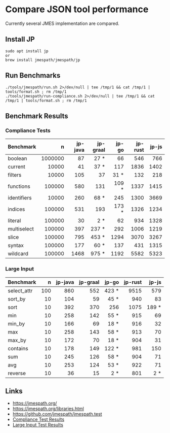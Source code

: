 # Compare JSON tool performance

Currently several JMES implementation are compared.

## Install JP

```
sudo apt install jp
or
brew install jmespath/jmespath/jp
```

## Run Benchmarks

```
./tools/jmespath/run.sh 2>/dev/null | tee /tmp/1 && cat /tmp/1 | tools/format.sh ; rm /tmp/1
./tools/jmespath/run-compliance.sh 2>/dev/null | tee /tmp/1 && cat /tmp/1 | tools/format.sh ; rm /tmp/1
```

## Benchmark Results

### Compliance Tests
 | Benchmark |            n |   jp-java |   jp-graal |   jp-go |   jp-rust |   jp-js |                    
 |--------------|----------:|----------:|-----------:|--------:|----------:|--------:|
 | boolean |        1000000 |        87 |          27 * |        66 |     546 |   766 |              
 | current |          10000 |        41 |          37 * |       117 |    1836 |   1402 |             
 | filters |          10000 |       105 |         37 |       31 * |     132 |   218 |              
 | functions |       100000 |       580 |        131 |      109 * |    1337 |   1415 |             
 | identifiers |      10000 |       260 |          68 * |       245 |    1300 |   3669 |             
 | indices |         100000 |       531 |        193 |      173 * |    1326 |   1234 |             
 | literal |         100000 |        30 |           2 * |        62 |     934 |   1328 |             
 | multiselect |     100000 |       397 |         237 * |       292 |    1006 |   1219 |             
 | slice |           100000 |       795 |         453 * |      1294 |    3070 |   3267 |             
 | syntax |          100000 |       177 |          60 * |       137 |     431 |   1315 |             
 | wildcard |        100000 |      1468 |         975 * |      1192 |    5582 |   5323 |  

### Large Input
 | Benchmark |        n |   jp-java |   jp-graal |   jp-go |   jp-rust |   jp-js |         
 |-----------|---------:|----------:|-----------:|--------:|----------:|--------:|
 | select_attr |    100 |       860 |        552 |      423 * |    9515 |   579 |   
 | sort_by |         10 |       104 |         59 |       45 * |     940 |   83 |    
 | sort |            10 |       392 |        370 |     256 |      1075 |      189 * |     
 | min |             10 |       258 |        142 |       55 * |     915 |   69 |    
 | min_by |          10 |       166 |         69 |       18 * |     916 |   32 |    
 | max |             10 |       258 |        143 |       58 * |     913 |   70 |    
 | max_by |          10 |       172 |         70 |       18 * |     904 |   31 |    
 | contains |        10 |       178 |        149 |      122 * |     981 |   150 |   
 | sum |             10 |       245 |        126 |       58 * |     904 |   71 |    
 | avg |             10 |       253 |        124 |       53 * |     922 |   71 |    
 | reverse |         10 |        36 |         15 |        2 * |     801 |   2 * | 

## Links

- https://jmespath.org/
- https://jmespath.org/libraries.html
- https://github.com/jmespath/jmespath.test
- [Compliance Test Results](compliance-test-results.tsv)
- [Large Input Test Results](large-input-test-results.tsv)
